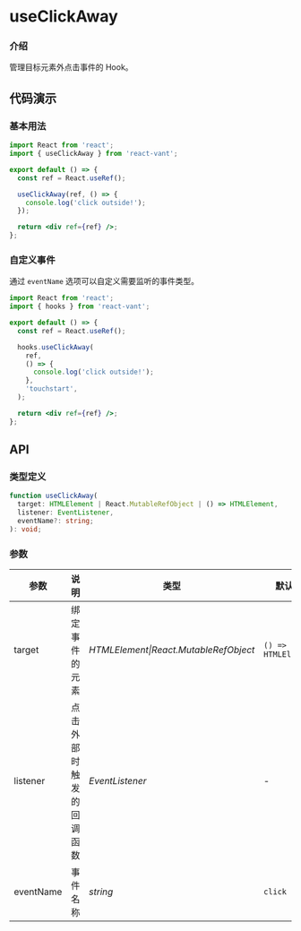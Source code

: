 # useClickAway

### 介绍

管理目标元素外点击事件的 Hook。

## 代码演示

### 基本用法

```jsx | pure
import React from 'react';
import { useClickAway } from 'react-vant';

export default () => {
  const ref = React.useRef();

  useClickAway(ref, () => {
    console.log('click outside!');
  });

  return <div ref={ref} />;
};
```

### 自定义事件

通过 `eventName` 选项可以自定义需要监听的事件类型。

```jsx | pure
import React from 'react';
import { hooks } from 'react-vant';

export default () => {
  const ref = React.useRef();

  hooks.useClickAway(
    ref,
    () => {
      console.log('click outside!');
    },
    'touchstart',
  );

  return <div ref={ref} />;
};
```

## API

### 类型定义

```ts
function useClickAway(
  target: HTMLElement | React.MutableRefObject | () => HTMLElement,
  listener: EventListener,
  eventName?: string;
): void;
```

### 参数

| 参数 | 说明 | 类型 | 默认值 |
| --- | --- | --- | --- |
| target | 绑定事件的元素 | _HTMLElement\|React.MutableRefObject_ | `() => HTMLElement` |
| listener | 点击外部时触发的回调函数 | _EventListener_ | - |
| eventName | 事件名称 | _string_ | `click` |
